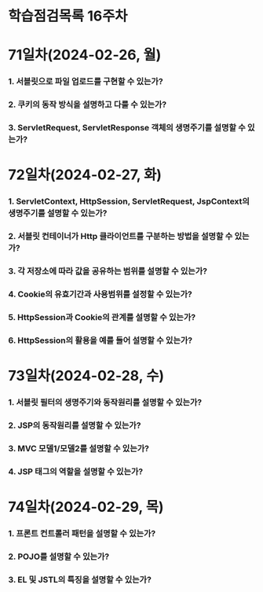 # 학습점검목록 16주차

# 71일차(2024-02-26, 월)
### 1. 서블릿으로 파일 업로드를 구현할 수 있는가?

### 2. 쿠키의 동작 방식을 설명하고 다룰 수 있는가?

### 3. ServletRequest, ServletResponse 객체의 생명주기를 설명할 수 있는가?


# 72일차(2024-02-27, 화)
### 1. ServletContext, HttpSession, ServletRequest, JspContext의 생명주기를 설명할 수 있는가?

### 2. 서블릿 컨테이너가 Http 클라이언트를 구분하는 방법을 설명할 수 있는가?

### 3. 각 저장소에 따라 값을 공유하는 범위를 설명할 수 있는가?

### 4. Cookie의 유효기간과 사용범위를 설정할 수 있는가?

### 5. HttpSession과 Cookie의 관계를 설명할 수 있는가?

### 6. HttpSession의 활용을 예를 들어 설명할 수 있는가?


# 73일차(2024-02-28, 수)
### 1. 서블릿 필터의 생명주기와 동작원리를 설명할 수 있는가?

### 2. JSP의 동작원리를 설명할 수 있는가?

### 3. MVC 모델1/모델2를 설명할 수 있는가?

### 4. JSP 태그의 역할을 설명할 수 있는가?

# 74일차(2024-02-29, 목)
### 1. 프론트 컨트롤러 패턴을 설명할 수 있는가?

### 2. POJO를 설명할 수 있는가?

### 3. EL 및 JSTL의 특징을 설명할 수 있는가?



